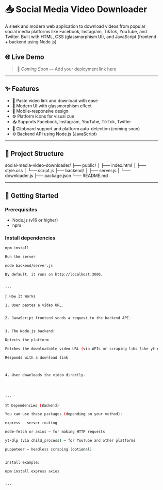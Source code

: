 # 📥 Social Media Video Downloader

A sleek and modern web application to download videos from popular social media platforms like Facebook, Instagram, TikTok, YouTube, and Twitter. Built with HTML, CSS (glassmorphism UI), and JavaScript (frontend + backend using Node.js).

## 🌐 Live Demo

> 🔗 _Coming Soon_ — Add your deployment link here

---

## ✨ Features

- 🔗 Paste video link and download with ease
- 🧊 Modern UI with glassmorphism effect
- 📱 Mobile-responsive design
- ⚙️ Platform icons for visual cue
- 📥 Supports Facebook, Instagram, YouTube, TikTok, Twitter
- 🧠 Clipboard support and platform auto-detection (coming soon)
- ⚙️ Backend API using Node.js (JavaScript)

---

## 📁 Project Structure

social-media-video-downloader/ ├── public/ │   ├── index.html │   ├── style.css │   └── script.js ├── backend/ │   ├── server.js │   └── downloader.js ├── package.json └── README.md

---

## 🚀 Getting Started

### Prerequisites

- Node.js (v16 or higher)
- npm

### Install dependencies

```bash
npm install

Run the server

node backend/server.js

By default, it runs on http://localhost:3000.


---

🧠 How It Works

1. User pastes a video URL.


2. JavaScript frontend sends a request to the backend API.


3. The Node.js backend:

Detects the platform

Fetches the downloadable video URL (via APIs or scraping libs like yt-dlp, puppeteer, or platform SDKs)

Responds with a download link



4. User downloads the video directly.




---

📦 Dependencies (Backend)

You can use these packages (depending on your method):

express – server routing

node-fetch or axios – for making HTTP requests

yt-dlp (via child_process) – for YouTube and other platforms

puppeteer – headless scraping (optional)


Install example:

npm install express axios


---
